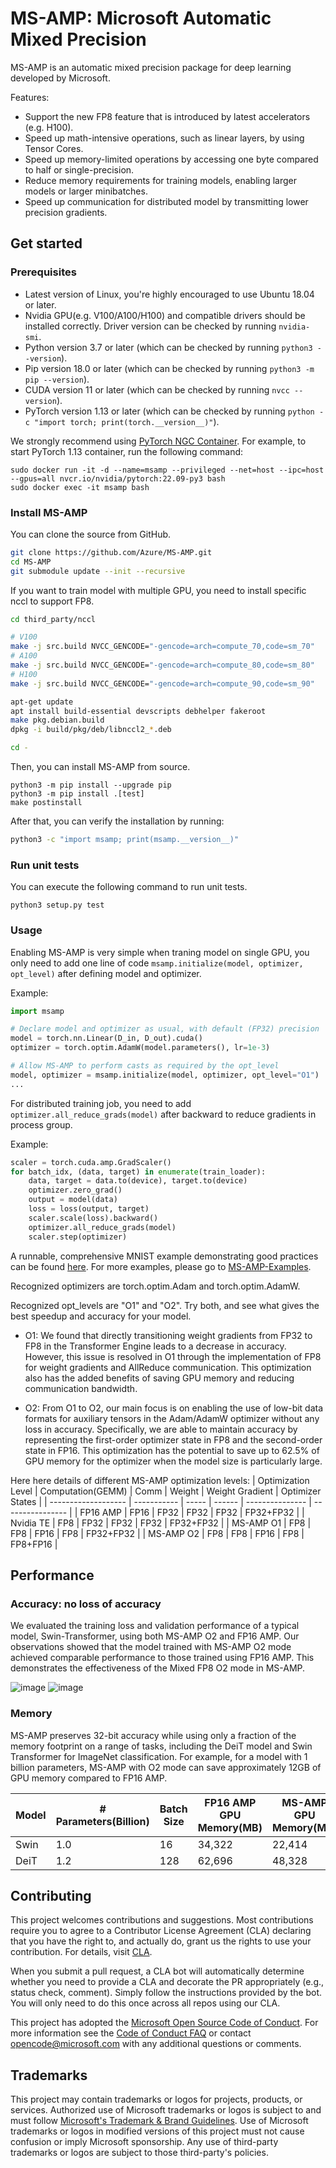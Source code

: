 # MS-AMP: Microsoft Automatic Mixed Precision

MS-AMP is an automatic mixed precision package for deep learning developed by Microsoft.

Features:

- Support the new FP8 feature that is introduced by latest accelerators (e.g. H100).
- Speed up math-intensive operations, such as linear layers, by using Tensor Cores.
- Speed up memory-limited operations by accessing one byte compared to half or single-precision.
- Reduce memory requirements for training models, enabling larger models or larger minibatches.
- Speed up communication for distributed model by transmitting lower precision gradients.

## Get started

### Prerequisites

- Latest version of Linux, you're highly encouraged to use Ubuntu 18.04 or later.
- Nvidia GPU(e.g. V100/A100/H100) and compatible drivers should be installed correctly.
  Driver version can be checked by running `nvidia-smi`.
- Python version 3.7 or later (which can be checked by running `python3 --version`).
- Pip version 18.0 or later (which can be checked by running `python3 -m pip --version`).
- CUDA version 11 or later (which can be checked by running `nvcc --version`).
- PyTorch version 1.13 or later (which can be checked by running `python -c "import torch; print(torch.__version__)"`).

We strongly recommend using [PyTorch NGC Container](https://catalog.ngc.nvidia.com/orgs/nvidia/containers/pytorch). For example, to start PyTorch 1.13 container, run the following command:

```
sudo docker run -it -d --name=msamp --privileged --net=host --ipc=host --gpus=all nvcr.io/nvidia/pytorch:22.09-py3 bash
sudo docker exec -it msamp bash
```

### Install MS-AMP

You can clone the source from GitHub.

```bash
git clone https://github.com/Azure/MS-AMP.git
cd MS-AMP
git submodule update --init --recursive
```

If you want to train model with multiple GPU, you need to install specific nccl to support FP8.

```bash
cd third_party/nccl

# V100
make -j src.build NVCC_GENCODE="-gencode=arch=compute_70,code=sm_70"
# A100
make -j src.build NVCC_GENCODE="-gencode=arch=compute_80,code=sm_80"
# H100
make -j src.build NVCC_GENCODE="-gencode=arch=compute_90,code=sm_90"

apt-get update
apt install build-essential devscripts debhelper fakeroot
make pkg.debian.build
dpkg -i build/pkg/deb/libnccl2_*.deb

cd -
```

Then, you can install MS-AMP from source.

```
python3 -m pip install --upgrade pip
python3 -m pip install .[test]
make postinstall
```

After that, you can verify the installation by running:

```bash
python3 -c "import msamp; print(msamp.__version__)"
```

### Run unit tests

You can execute the following command to run unit tests.

```
python3 setup.py test
```

### Usage

Enabling MS-AMP is very simple when traning model on single GPU, you only need to add one line of code `msamp.initialize(model, optimizer, opt_level)` after defining model and optimizer.

Example:

```python
import msamp

# Declare model and optimizer as usual, with default (FP32) precision
model = torch.nn.Linear(D_in, D_out).cuda()
optimizer = torch.optim.AdamW(model.parameters(), lr=1e-3)

# Allow MS-AMP to perform casts as required by the opt_level
model, optimizer = msamp.initialize(model, optimizer, opt_level="O1")
...
```

For distributed training job, you need to add `optimizer.all_reduce_grads(model)` after backward to reduce gradients in process group.

Example:

```python
scaler = torch.cuda.amp.GradScaler()
for batch_idx, (data, target) in enumerate(train_loader):
    data, target = data.to(device), target.to(device)
    optimizer.zero_grad()
    output = model(data)
    loss = loss(output, target)
    scaler.scale(loss).backward()
    optimizer.all_reduce_grads(model)
    scaler.step(optimizer)
```

A runnable, comprehensive MNIST example demonstrating good practices can be found [here](./examples). For more examples, please go to [MS-AMP-Examples](https://github.com/Azure/MS-AMP-Examples).

Recognized optimizers are torch.optim.Adam and torch.optim.AdamW.

Recognized opt_levels are "O1" and "O2". Try both, and see what gives the best speedup and accuracy for your model.

- O1: We found that directly transitioning weight gradients from FP32 to FP8 in the Transformer Engine leads to a decrease in accuracy. However, this issue is resolved in O1 through the implementation of FP8 for weight gradients and AllReduce communication. This optimization also has the added benefits of saving GPU memory and reducing communication bandwidth.

- O2: From O1 to O2, our main focus is on enabling the use of low-bit data formats for auxiliary tensors in the Adam/AdamW optimizer without any loss in accuracy. Specifically, we are able to maintain accuracy by representing the first-order optimizer state in FP8 and the second-order state in FP16. This optimization has the potential to save up to 62.5% of GPU memory for the optimizer when the model size is particularly large.

Here here details of different MS-AMP optimization levels:
| Optimization Level  | Computation(GEMM) | Comm  | Weight | Weight Gradient | Optimizer States |
| ------------------- | -----------       | ----- | ------ | --------------- | ---------------- |
| FP16 AMP            | FP16              | FP32  | FP32   | FP32            | FP32+FP32        |
| Nvidia TE           | FP8               | FP32  | FP32   | FP32            | FP32+FP32        |
| MS-AMP O1           | FP8               | FP8   | FP16   | FP8             | FP32+FP32        |
| MS-AMP O2           | FP8               | FP8   | FP16   | FP8             | FP8+FP16         |

## Performance

### Accuracy: no loss of accuracy

We evaluated the training loss and validation performance of a typical model, Swin-Transformer, using both MS-AMP O2 and FP16 AMP. Our observations showed that the model trained with MS-AMP O2 mode achieved comparable performance to those trained using FP16 AMP. This demonstrates the effectiveness of the Mixed FP8 O2 mode in MS-AMP.

![image](./docs/assets/swin-tiny-acc.png) ![image](./docs/assets/swin-tiny-loss.png)

### Memory

MS-AMP preserves 32-bit accuracy while using only a fraction of the memory footprint on a range of tasks, including the DeiT model and Swin Transformer for ImageNet classification. For example, for a model with 1 billion parameters, MS-AMP with O2 mode can save approximately 12GB of GPU memory compared to FP16 AMP.

| Model      | # Parameters(Billion) | Batch Size | FP16 AMP GPU Memory(MB) | MS-AMP GPU Memory(MB) |
| -----------| --------------------- | ---------- | ----------------------  | --------------------- |
| Swin       | 1.0                   | 16         | 34,322                  |  22,414               |
| DeiT       | 1.2                   | 128        | 62,696                  |  48,328               |

## Contributing

This project welcomes contributions and suggestions.  Most contributions require you to agree to a
Contributor License Agreement (CLA) declaring that you have the right to, and actually do, grant us
the rights to use your contribution. For details, visit [CLA](https://cla.opensource.microsoft.com).

When you submit a pull request, a CLA bot will automatically determine whether you need to provide
a CLA and decorate the PR appropriately (e.g., status check, comment). Simply follow the instructions
provided by the bot. You will only need to do this once across all repos using our CLA.

This project has adopted the [Microsoft Open Source Code of Conduct](https://opensource.microsoft.com/codeofconduct/).
For more information see the [Code of Conduct FAQ](https://opensource.microsoft.com/codeofconduct/faq/) or
contact [opencode@microsoft.com](mailto:opencode@microsoft.com) with any additional questions or comments.

## Trademarks

This project may contain trademarks or logos for projects, products, or services. Authorized use of Microsoft
trademarks or logos is subject to and must follow
[Microsoft's Trademark & Brand Guidelines](https://www.microsoft.com/en-us/legal/intellectualproperty/trademarks/usage/general).
Use of Microsoft trademarks or logos in modified versions of this project must not cause confusion or imply Microsoft sponsorship.
Any use of third-party trademarks or logos are subject to those third-party's policies.
